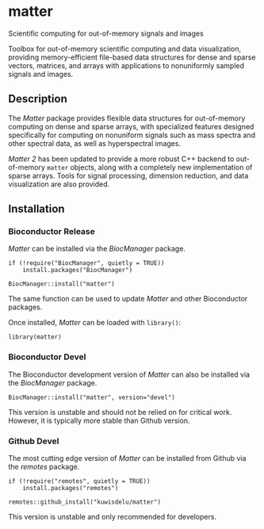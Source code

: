 # matter

Scientific computing for out-of-memory signals and images

Toolbox for out-of-memory scientific computing and data visualization, providing memory-efficient file-based data structures for dense and sparse vectors, matrices, and arrays with applications to nonuniformly sampled signals and images.

## Description

The *Matter* package provides flexible data structures for out-of-memory computing on dense and sparse arrays, with specialized features designed specifically for computing on nonuniform signals such as mass spectra and other spectral data, as well as hyperspectral images.

*Matter 2* has been updated to provide a more robust C++ backend to out-of-memory `matter` objects, along with a completely new implementation of sparse arrays. Tools for signal processing, dimension reduction, and data visualization are also provided.

## Installation

### Bioconductor Release

*Matter* can be installed via the *BiocManager* package.

```{r install, eval=FALSE}
if (!require("BiocManager", quietly = TRUE))
    install.packages("BiocManager")

BiocManager::install("matter")
```

The same function can be used to update *Matter* and other Bioconductor packages.

Once installed, *Matter* can be loaded with `library()`:

```{r library, eval=FALSE}
library(matter)
```

### Bioconductor Devel

The Bioconductor development version of *Matter* can also be installed via the *BiocManager* package.

```{r install, eval=FALSE}
BiocManager::install("matter", version="devel")
```

This version is unstable and should not be relied on for critical work. However, it is typically more stable than Github version.

### Github Devel

The most cutting edge version of *Matter* can be installed from Github via the *remotes* package.

```{r install, eval=FALSE}
if (!require("remotes", quietly = TRUE))
    install.packages("remotes")

remotes::github_install("kuwisdelu/matter")
```

This version is unstable and only recommended for developers.

